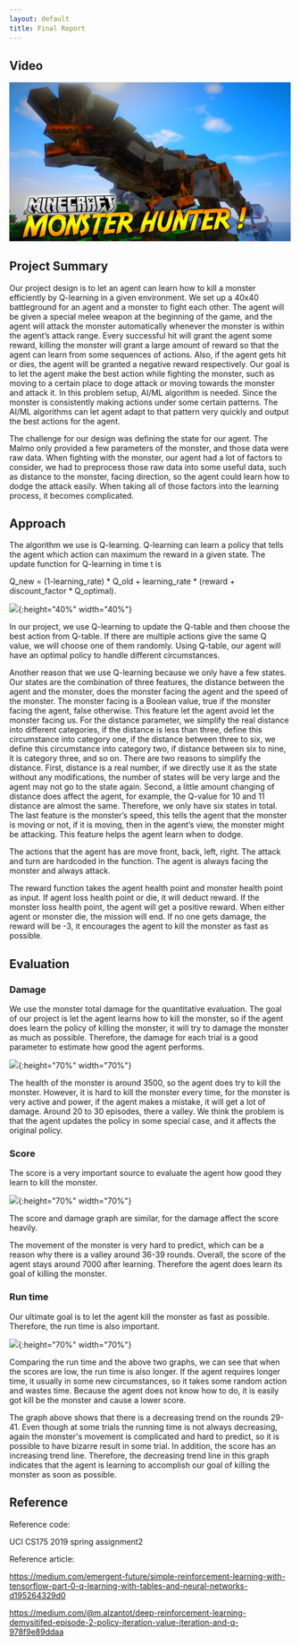 ```yaml
---
layout: default
title: Final Report
---
```



## Video

[![](MHF.jpg)](https://www.youtube.com/watch?v=4P6WUhySQ3o "Monster HUnter")


## Project Summary
Our project design is to let an agent can learn how to kill a monster efficiently by Q-learning in a given environment. We set up a 40x40 battleground for an agent and a monster to fight each other. The agent will be given a special melee weapon at the beginning of the game, and the agent will attack the monster automatically whenever the monster is within the agent’s attack range. Every successful hit will grant the agent some reward, killing the monster will grant a large amount of reward so that the agent can learn from some sequences of actions. Also, if the agent gets hit or dies, the agent will be granted a negative reward respectively. Our goal is to let the agent make the best action while fighting the monster, such as moving to a certain place to doge attack or moving towards the monster and attack it. In this problem setup, AI/ML algorithm is needed. Since the monster is consistently making actions under some certain patterns. The AI/ML algorithms can let agent adapt to that pattern very quickly and output the best actions for the agent. 

The challenge for our design was defining the state for our agent. The Malmo only provided a few parameters of the monster, and those data were raw data. When fighting with the monster, our agent had a lot of factors to consider, we had to preprocess those raw data into some useful data, such as distance to the monster, facing direction, so the agent could learn how to dodge the attack easily. When taking all of those factors into the learning process, it becomes complicated.



## Approach
The algorithm we use is Q-learning. Q-learning can learn a policy that tells the agent which action can maximum the reward in a given state. The update function for Q-learning in time t is 
     
Q_new = (1-learning_rate) * Q_old + learning_rate * (reward + discount_factor * Q_optimal). 

![](/final_png/Q1.png){:height="40%" width="40%"}

In our project, we use Q-learning to update the Q-table and then choose the best action from Q-table. If there are multiple actions give the same Q value, we will choose one of them randomly. Using Q-table, our agent will have an optimal policy to handle different circumstances. 

Another reason that we use Q-learning because we only have a few states. Our states are the combination of three features, the distance between the agent and the monster,  does the monster facing the agent and the speed of the monster. The monster facing is a Boolean value, true if the monster facing the agent, false otherwise. This feature let the agent avoid let the monster facing us. For the distance parameter, we simplify the real distance into different categories, if the distance is less than three, define this circumstance into category one, if the distance between three to six, we define this circumstance into category two, if distance between six to nine, it is category three, and so on. There are two reasons to simplify the distance. First, distance is a real number, if we directly use it as the state without any modifications, the number of states will be very large and the agent may not go to the state again. Second, a little amount changing of distance does affect the agent, for example, the Q-value for 10 and 11 distance are almost the same. Therefore, we only have six states in total. The last feature is the monster’s speed, this tells the agent that the monster is moving or not, if it is moving, then in the agent’s view, the monster might be attacking. This feature helps the agent learn when to dodge. 

The actions that the agent has are move front, back, left, right. The attack and turn are hardcoded in the function. The agent is always facing the monster and always attack. 

The reward function takes the agent health point and monster health point as input. If agent loss health point or die, it will deduct reward. If the monster loss health point, the agent will get a positive reward. When either agent or monster die, the mission will end. If no one gets damage, the reward will be -3, it encourages the agent to kill the monster as fast as possible.


## Evaluation
### Damage
We use the monster total damage for the quantitative evaluation. The goal of our project is let the agent learns how to kill the monster, so if the agent does learn the policy of killing the monster, it will try to damage the monster as much as possible. Therefore, the damage for each trial is a good parameter to estimate how good the agent performs. 

![](/final_png/D1.png){:height="70%" width="70%"}

The health of the monster is around 3500, so the agent does try to kill the monster. However, it is hard to kill the monster every time, for the monster is very active and power, if the agent makes a mistake, it will get a lot of damage. Around 20 to 30 episodes, there a valley. We think the problem is that the agent updates the policy in some special case, and it affects the original policy.

### Score
The score is a very important source to evaluate the agent how good they learn to kill the monster.

![](/final_png/S1.png){:height="70%" width="70%"}

The score and damage graph are similar, for the damage affect the score heavily. 

The movement of the monster is very hard to predict, which can be a reason why there is a valley around 36-39 rounds. Overall, the score of the agent stays around 7000 after learning. Therefore the agent does learn its goal of killing the monster.

### Run time

Our ultimate goal is to let the agent kill the monster as fast as possible. Therefore, the run time is also important. 


![](/final_png/Run_Time.png){:height="70%" width="70%"}

Comparing the run time and the above two graphs, we can see that when the scores are low, the run time is also longer. If the agent requires longer time, it usually in some new circumstances, so it takes some random action and wastes time. Because the agent does not know how to do, it is easily got kill be the monster and cause a lower score.

The graph above shows that there is a decreasing trend on the rounds 29-41. Even though at some trials the running time is not always decreasing, again the monster's movement is complicated and hard to predict, so it is possible to have bizarre result in some trial. In addition, the score has an increasing trend line. Therefore, the decreasing trend line in this graph indicates that the agent is learning to accomplish our goal of killing the monster as soon as possible.


    
    
## Reference
Reference code: 

UCI CS175 2019 spring assignment2

Reference article: 

https://medium.com/emergent-future/simple-reinforcement-learning-with-tensorflow-part-0-q-learning-with-tables-and-neural-networks-d195264329d0

https://medium.com/@m.alzantot/deep-reinforcement-learning-demysitifed-episode-2-policy-iteration-value-iteration-and-q-978f9e89ddaa

